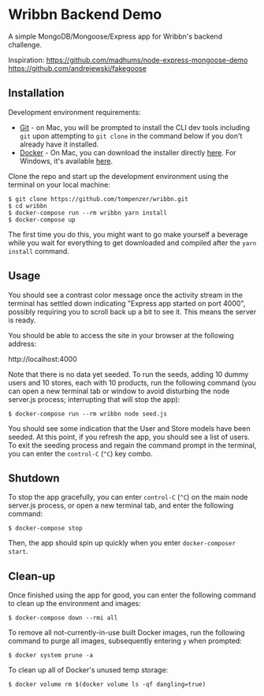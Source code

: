 # Wribbn Backend Demo
A simple MongoDB/Mongoose/Express app for Wribbn's backend challenge.

Inspiration:
https://github.com/madhums/node-express-mongoose-demo
https://github.com/andrejewski/fakegoose

## Installation

Development environment requirements:
- [Git](https://git-scm.com/) - on Mac, you will be prompted to install the CLI
dev tools including `git` upon attempting to `git clone` in the command below if
you don't already have it installed.
- [Docker](https://store.docker.com/search?offering=community&type=edition) - On
Mac, you can download the installer directly [here](https://download.docker.com/mac/stable/Docker.dmg).
For Windows, it's available [here](https://download.docker.com/win/stable/Docker%20for%20Windows%20Installer.exe).

Clone the repo and start up the development environment using the terminal on
your local machine:
```
$ git clone https://github.com/tompenzer/wribbn.git
$ cd wribbn
$ docker-compose run --rm wribbn yarn install
$ docker-compose up
```
The first time you do this, you might want to go make yourself a beverage while
you wait for everything to get downloaded and compiled after the `yarn install`
command.


## Usage

You should see a contrast color message once the activity stream in the terminal
has settled down indicating "Express app started on port 4000", possibly
requiring you to scroll back up a bit to see it. This means the server is ready.

You should be able to access the site in your browser at the following address:

http://localhost:4000

Note that there is no data yet seeded. To run the seeds, adding 10 dummy users
and 10 stores, each with 10 products, run the following command (you can open a
new terminal tab or window to avoid disturbing the node server.js process;
interrupting that will stop the app):
```
$ docker-compose run --rm wribbn node seed.js
```
You should see some indication that the User and Store models have been seeded.
At this point, if you refresh the app, you should see a list of users. To exit
the seeding process and regain the command prompt in the terminal, you can enter
the `control-C` (`^C`) key combo.


## Shutdown

To stop the app gracefully, you can enter `control-C` (`^C`) on the main node
server.js process, or open a new terminal tab, and enter the following command:
```
$ docker-compose stop
```
Then, the app should spin up quickly when you enter `docker-composer start`.

## Clean-up

Once finished using the app for good, you can enter the following command to
clean up the environment and images:
```
$ docker-compose down --rmi all
```

To remove all not-currently-in-use built Docker images, run the following
command to purge all images, subsequently entering `y` when prompted:
```
$ docker system prune -a
```

To clean up all of Docker's unused temp storage:
```
$ docker volume rm $(docker volume ls -qf dangling=true)
```
